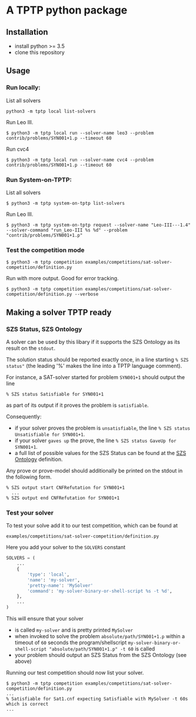 # A TPTP python package

## Installation
* install python >= 3.5
* clone this repository

## Usage

### Run locally:
List all solvers
```
python3 -m tptp local list-solvers
```

Run Leo III.
```
$ python3 -m tptp local run --solver-name leo3 --problem contrib/problems/SYN001+1.p --timeout 60
```

Run cvc4
```
$ python3 -m tptp local run --solver-name cvc4 --problem contrib/problems/SYN001+1.p --timeout 60
```

### Run System-on-TPTP:

List all solvers
```
$ python3 -m tptp system-on-tptp list-solvers
```

Run Leo III.
```
$ python3 -m tptp system-on-tptp request --solver-name "Leo-III---1.4" --solver-command "run_Leo-III %s %d" --problem "contrib/problems/SYN001+1.p" 
```

### Test the competition mode
```
$ python3 -m tptp competition examples/competitions/sat-solver-competition/definition.py
```

Run with more output. Good for error tracking.
```
$ python3 -m tptp competition examples/competitions/sat-solver-competition/definition.py --verbose
```

## Making a solver TPTP ready
### SZS Status, SZS Ontology
A solver can be used by this libary if it supports the SZS Ontology as its result on the ```stdout```.

The solution status should be reported exactly once, in a line starting ```% SZS status"``` (the leading '%' makes the line into a TPTP language comment). 

For instance, a SAT-solver started for problem ```SYN001+1``` should output the line
```
% SZS status Satisfiable for SYN001+1
```
as part of its output if it proves the problem is ```satisfiable```.

Consequently:
* if your solver proves the problem is ```unsatisfiable```, the line ```% SZS status Unsatisfiable for SYN001+1```.
* if your solver ```gaves up``` the prove, the line ```% SZS status GaveUp for SYN001+1```.
* a full list of possible values for the SZS Status can be found at the [SZS Ontology](http://www.tptp.org/cgi-bin/SeeTPTP?Category=Documents&File=SZSOntology) definition.

Any prove or prove-model should additionally be printed on the stdout in the following form.
```
% SZS output start CNFRefutation for SYN001+1
  ...
% SZS output end CNFRefutation for SYN001+1
```

### Test your solver
To test your solve add it to our test competition, which can be found at
```
examples/competitions/sat-solver-competition/definition.py
```

Here you add your solver to the ```SOLVERS``` constant
```python
SOLVERS = (
    ...
    {
        'type': 'local',
        'name': 'my-solver',
        'pretty-name': 'MySolver'
        'command': 'my-solver-binary-or-shell-script %s -t %d',
    },
    ...
)
```

This will ensure that your solver
* is called ```my-solver``` and is pretty printed ```MySolver```
* when invoked to solve the problem ```absolute/path/SYN001+1.p``` within a timeout of ```60``` seconds the
  program/shellscript ```my-solver-binary-or-shell-script "absolute/path/SYN001+1.p" -t 60``` is called
* your problem should output an SZS Status from the SZS Ontology (see above)

Running our test competition should now list your solver.
```
$ python3 -m tptp competition examples/competitions/sat-solver-competition/definition.py
...
% Satisfiable for Sat1.cnf expecting Satisfiable with MySolver -t 60s which is correct
...
```
